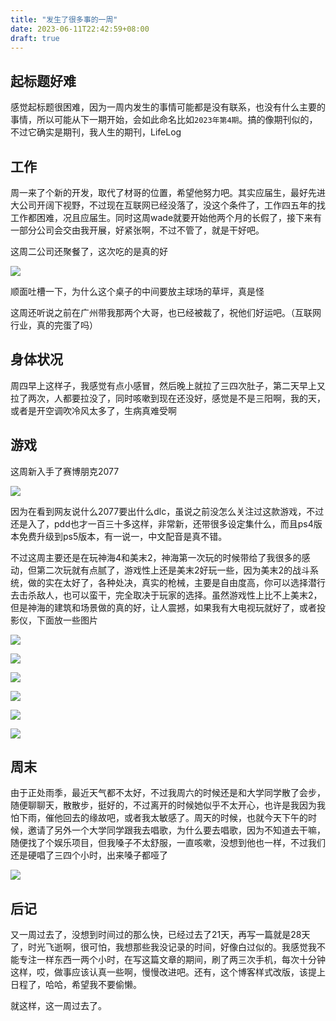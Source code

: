 ```yaml
---
title: "发生了很多事的一周"
date: 2023-06-11T22:42:59+08:00
draft: true
---
```


## 起标题好难

感觉起标题很困难，因为一周内发生的事情可能都是没有联系，也没有什么主要的事情，所以可能从下一期开始，会如此命名比如`2023年第4期`。搞的像期刊似的，不过它确实是期刊，我人生的期刊，LifeLog

## 工作

周一来了个新的开发，取代了材哥的位置，希望他努力吧。其实应届生，最好先进大公司开阔下视野，不过现在互联网已经没落了，没这个条件了，工作四五年的找工作都困难，况且应届生。同时这周wade就要开始他两个月的长假了，接下来有一部分公司会交由我开展，好紧张啊，不过不管了，就是干好吧。

这周二公司还聚餐了，这次吃的是真的好

![](https://cdn.jsdelivr.net/gh/fushaolei/img/img/202306112300084.jpg)

顺面吐槽一下，为什么这个桌子的中间要放主球场的草坪，真是怪

这周还听说之前在广州带我那两个大哥，也已经被裁了，祝他们好运吧。（互联网行业，真的完蛋了吗）

## 身体状况

周四早上这样子，我感觉有点小感冒，然后晚上就拉了三四次肚子，第二天早上又拉了两次，人都要拉没了，同时咳嗽到现在还没好，感觉是不是三阳啊，我的天，或者是开空调吹冷风太多了，生病真难受啊

## 游戏

这周新入手了赛博朋克2077

![](https://cdn.jsdelivr.net/gh/fushaolei/img/img/202306112333929.jpg)

因为在看到网友说什么2077要出什么dlc，虽说之前没怎么关注过这款游戏，不过还是入了，pdd也才一百三十多这样，非常新，还带很多设定集什么，而且ps4版本免费升级到ps5版本，有一说一，中文配音是真不错。

不过这周主要还是在玩神海4和美末2，神海第一次玩的时候带给了我很多的感动，但第二次玩就有点腻了，游戏性上还是美末2好玩一些，因为美末2的战斗系统，做的实在太好了，各种处决，真实的枪械，主要是自由度高，你可以选择潜行去击杀敌人，也可以蛮干，完全取决于玩家的选择。虽然游戏性上比不上美末2，但是神海的建筑和场景做的真的好，让人震撼，如果我有大电视玩就好了，或者投影仪，下面放一些图片

![](https://cdn.jsdelivr.net/gh/fushaolei/img/img/202306112341898.jpg)

![](https://cdn.jsdelivr.net/gh/fushaolei/img/img/202306112328146.jpg)

![](https://cdn.jsdelivr.net/gh/fushaolei/img/img/202306112328349.jpg)

![](https://cdn.jsdelivr.net/gh/fushaolei/img/img/202306112328246.jpg)

![](https://cdn.jsdelivr.net/gh/fushaolei/img/img/202306112329733.jpg)

![](https://cdn.jsdelivr.net/gh/fushaolei/img/img/202306112329289.jpg)

## 周末

由于正处雨季，最近天气都不太好，不过我周六的时候还是和大学同学散了会步，随便聊聊天，散散步，挺好的，不过离开的时候她似乎不太开心，也许是我因为我怕下雨，催他回去的缘故吧，或者我太敏感了。周天的时候，也就今天下午的时候，邀请了另外一个大学同学跟我去唱歌，为什么要去唱歌，因为不知道去干嘛，随便找了个娱乐项目，但我嗓子不太舒服，一直咳嗽，没想到他也一样，不过我们还是硬唱了三四个小时，出来嗓子都哑了

![](https://cdn.jsdelivr.net/gh/fushaolei/img/img/202306112348739.jpg)

## 后记

又一周过去了，没想到时间过的那么快，已经过去了21天，再写一篇就是28天了，时光飞逝啊，很可怕，我想那些我没记录的时间，好像白过似的。我感觉我不能专注一样东西一两个小时，在写这篇文章的期间，刷了两三次手机，每次十分钟这样，哎，做事应该认真一些啊，慢慢改进吧。还有，这个博客样式改版，该提上日程了，哈哈，希望我不要偷懒。

就这样，这一周过去了。